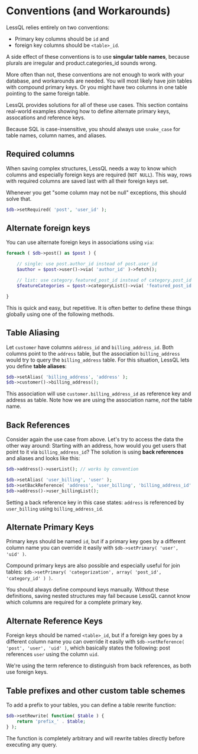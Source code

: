 # Conventions (and Workarounds)

LessQL relies entirely on two conventions:

- Primary key columns should be `id` and
- foreign key columns should be `<table>_id`.

A side effect of these conventions is to use **singular table names**, because plurals are irregular and product.categories_id sounds wrong.

More often than not, these conventions are not enough to work with your database, and workarounds are needed. You will most likely have join tables with compound primary keys. Or you might have two columns in one table pointing to the same foreign table.

LessQL provides solutions for all of these use cases. This section contains real-world examples showing how to define alternate primary keys, assocations and reference keys.

Because SQL is case-insensitive, you should always use `snake_case` for table names, column names, and aliases.

## Required columns

When saving complex structures, LessQL needs a way to know which columns and especially foreign keys are required (`NOT NULL`). This way, rows with required columns are saved last with all their foreign keys set.

Whenever you get "some column may not be null" exceptions, this should solve that.

```php
$db->setRequired( 'post', 'user_id' );
```

## Alternate foreign keys

You can use alternate foreign keys in associations using `via`:

```php
foreach ( $db->post() as $post ) {

    // single: use post.author_id instead of post.user_id
    $author = $post->user()->via( 'author_id' )->fetch();

    // list: use category.featured_post_id instead of category.post_id
    $featureCategories = $post->categoryList()->via( 'featured_post_id' );

}
```

This is quick and easy, but repetitive. It is often better to define these things globally using one of the following methods.

## Table Aliasing

Let `customer` have columns `address_id` and `billing_address_id`. Both columns point to the `address` table, but the association `billing_address` would try to query the `billing_address` table. For this situation, LessQL lets you define **table aliases**:

```php
$db->setAlias( 'billing_address', 'address' );
$db->customer()->billing_address();
```

This association will use `customer.billing_address_id` as reference key and address as table. Note how we are using the association name, *not* the table name.

## Back References

Consider again the use case from above. Let's try to access the data the other way around: Starting with an address, how would you get users that point to it via `billing_address_id`? The solution is using **back references** and aliases and looks like this:

```php
$db->address()->userList(); // works by convention

$db->setAlias( 'user_billing', 'user' );
$db->setBackReference( 'address', 'user_billing', 'billing_address_id' );
$db->address()->user_billingList();
```

Setting a back reference key in this case states: `address` is referenced by `user_billing` using `billing_address_id`.

## Alternate Primary Keys

Primary keys should be named `id`, but if a primary key goes by a different column name you can override it easily with `$db->setPrimary( 'user', 'uid' )`.

Compound primary keys are also possible and especially useful for join tables: `$db->setPrimary( 'categorization', array( 'post_id', 'category_id' ) )`.

You should always define compound keys manually. Without these definitions, saving nested structures may fail because LessQL cannot know which columns are required for a complete primary key.

## Alternate Reference Keys

Foreign keys should be named `<table>_id`, but if a foreign key goes by a different column name you can override it easily with `$db->setReference( 'post', 'user', 'uid' )`, which basically states the following: post references `user` using the column `uid`.

We're using the term reference to distinguish from back references, as both use foreign keys.

## Table prefixes and other custom table schemes

To add a prefix to your tables, you can define a table rewrite function:

```php
$db->setRewrite( function( $table ) {
    return 'prefix_' . $table;
} );
```

The function is completely arbitrary and will rewrite tables directly before executing any query.
